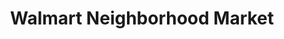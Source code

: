 ---
title: "Walmart Neighborhood Market"
url: /west-columbia/walmart-neighborhood-market/
shop: supermarket
---